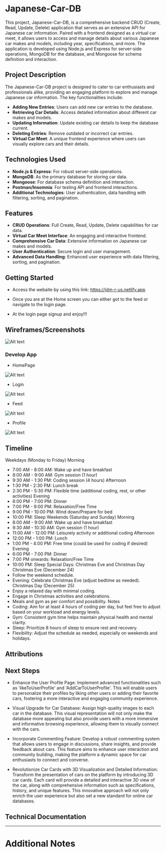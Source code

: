 # Japanese-Car-DB

This project, Japanese-Car-DB, is a comprehensive backend CRUD (Create, Read, Update, Delete) application that serves as an extensive API for Japanese car information. Paired with a frontend designed as a virtual car meet, it allows users to access and manage details about various Japanese car makes and models, including year, specifications, and more. The application is developed using Node.js and Express for server-side operations, MongoDB for the database, and Mongoose for schema definition and interaction.

## Project Description 

The Japanese-Car-DB project is designed to cater to car enthusiasts and professionals alike, providing an engaging platform to explore and manage Japanese car information. The key functionalities include:

- **Adding New Entries**: Users can add new car entries to the database.
- **Retrieving Car Details**: Access detailed information about different car makes and models.
- **Updating Information**: Update existing car details to keep the database current.
- **Deleting Entries**: Remove outdated or incorrect car entries.
- **Virtual Car Meet**: A unique frontend experience where users can visually explore cars and their details.

## Technologies Used

- **Node.js & Express**: For robust server-side operations.
- **MongoDB**: As the primary database for storing car data.
- **Mongoose**: For database schema definition and interaction.
- **Postman/Insomnia**: For testing API and frontend interactions.
- **Additional Technologies**: User authentication, data handling with filtering, sorting, and pagination.

## Features

- **CRUD Operations**: Full Create, Read, Update, Delete capabilities for car data.
- **Virtual Car Meet Interface**: An engaging and interactive frontend.
- **Comprehensive Car Data**: Extensive information on Japanese car makes and models.
- **User Authentication**: Secure login and user management.
- **Advanced Data Handling**: Enhanced user experience with data filtering, sorting, and pagination.

## Getting Started
- Access the webaite by using this link:
https://jdm-r-us.netlify.app

- Once you are at the Home screen you can either got to the feed or navigate to the login page.

- At the login page signup and enjoy!!!

## Wireframes/Screenshots
 ![Alt text](<assets/Wireframe.png>)

### Develop App

- HomePage

![Alt text](<assets/Homepage.png>)

- Login

![Alt text](<assets/Login.png>)

- Feed

![Alt text](<assets/Feed.png>)

- Profile

![Alt text](<>)

## Timeline
Weekdays (Monday to Friday)
Morning
* 7:00 AM - 8:00 AM: Wake up and have breakfast
* 8:00 AM - 9:00 AM: Gym session (1 hour)
* 9:30 AM - 1:30 PM: Coding session (4 hours)
Afternoon
* 1:30 PM - 2:30 PM: Lunch break
* 2:30 PM - 5:30 PM: Flexible time (additional coding, rest, or other activities)
Evening
* 6:00 PM - 7:00 PM: Dinner
* 7:00 PM - 9:00 PM: Relaxation/Free Time
* 9:00 PM - 10:00 PM: Wind down/Prepare for bed
* 10:00 PM: Sleep
Weekends (Saturday and Sunday)
Morning
* 8:00 AM - 9:00 AM: Wake up and have breakfast
* 9:30 AM - 10:30 AM: Gym session (1 hour)
* 11:00 AM - 12:00 PM: Leisurely activity or additional coding
Afternoon
* 12:00 PM - 1:00 PM: Lunch
* 1:00 PM - 4:00 PM: Free time (could be used for coding if desired)
Evening
* 6:00 PM - 7:00 PM: Dinner
* 7:00 PM onwards: Relaxation/Free Time
* 10:00 PM: Sleep
Special Days: Christmas Eve and Christmas Day
Christmas Eve (December 24)
* Follow the weekend schedule.
* Evening: Celebrate Christmas Eve (adjust bedtime as needed).
Christmas Day (December 25)
* Enjoy a relaxed day with minimal coding.
* Engage in Christmas activities and celebrations.
* Meals and gym as per comfort and possibility.
Notes
* Coding: Aim for at least 4 hours of coding per day, but feel free to adjust based on your workload and energy levels.
* Gym: Consistent gym time helps maintain physical health and mental clarity.
* Sleep: Prioritize 8 hours of sleep to ensure rest and recovery.
* Flexibility: Adjust the schedule as needed, especially on weekends and holidays.

## Attributions


## Next Steps
- Enhance the User Profile Page: Implement advanced functionalities such as 'likeToUserProfile' and 'AddCarToUserProfile'. This will enable users to personalize their profiles by liking other users or adding their favorite cars, fostering a more interactive and engaging community experience.

- Visual Upgrade for Car Database: Assign high-quality images to each car in the database. This visual representation will not only make the database more appealing but also provide users with a more immersive and informative browsing experience, allowing them to visually connect with the cars.

 - Incorporate Commenting Feature: Develop a robust commenting system that allows users to engage in discussions, share insights, and provide feedback about cars. This feature aims to enhance user interaction and community building, making the platform a dynamic space for car enthusiasts to connect and converse.

 - Revolutionize Car Cards with 3D Visualization and Detailed Information: Transform the presentation of cars on the platform by introducing 3D car cards. Each card will provide a detailed and interactive 3D view of the car, along with comprehensive information such as specifications, history, and unique features. This innovative approach will not only enrich the user experience but also set a new standard for online car databases.

## Technical Documentation



---

# Additional Notes

